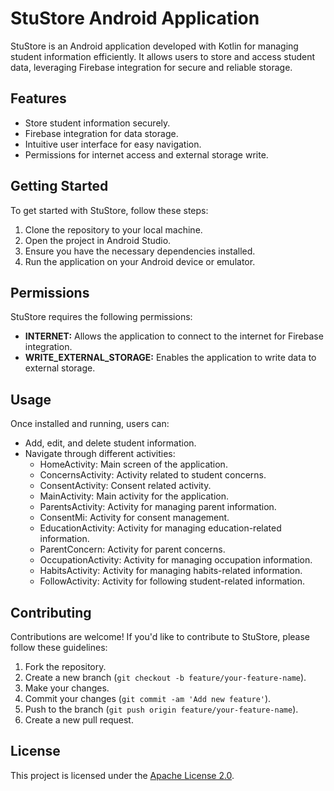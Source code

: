 # StuStore Android Application

StuStore is an Android application developed with Kotlin for managing student information efficiently. It allows users to store and access student data, leveraging Firebase integration for secure and reliable storage.

## Features

- Store student information securely.
- Firebase integration for data storage.
- Intuitive user interface for easy navigation.
- Permissions for internet access and external storage write.

## Getting Started

To get started with StuStore, follow these steps:

1. Clone the repository to your local machine.
2. Open the project in Android Studio.
3. Ensure you have the necessary dependencies installed.
4. Run the application on your Android device or emulator.

## Permissions

StuStore requires the following permissions:

- **INTERNET:** Allows the application to connect to the internet for Firebase integration.
- **WRITE_EXTERNAL_STORAGE:** Enables the application to write data to external storage.

## Usage

Once installed and running, users can:

- Add, edit, and delete student information.
- Navigate through different activities:
  - HomeActivity: Main screen of the application.
  - ConcernsActivity: Activity related to student concerns.
  - ConsentActivity: Consent related activity.
  - MainActivity: Main activity for the application.
  - ParentsActivity: Activity for managing parent information.
  - ConsentMi: Activity for consent management.
  - EducationActivity: Activity for managing education-related information.
  - ParentConcern: Activity for parent concerns.
  - OccupationActivity: Activity for managing occupation information.
  - HabitsActivity: Activity for managing habits-related information.
  - FollowActivity: Activity for following student-related information.

## Contributing

Contributions are welcome! If you'd like to contribute to StuStore, please follow these guidelines:

1. Fork the repository.
2. Create a new branch (`git checkout -b feature/your-feature-name`).
3. Make your changes.
4. Commit your changes (`git commit -am 'Add new feature'`).
5. Push to the branch (`git push origin feature/your-feature-name`).
6. Create a new pull request.

## License

This project is licensed under the [Apache License 2.0](LICENSE).

